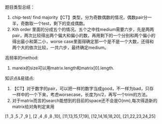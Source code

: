 题目类型总结：

1. chip-test/ find majority【CT】类型，分为奇数偶数的情况，偶数pair分一半，奇数取一个test，剩下的变成偶数。
2. Kth order 里面的分成五个的情况。五个之中找medium需要六步，先是两两pair，两次比较得出两个偏大和偏小的数，再用剩下的一个分别和两个偏小的得出最小和第二小，worse case里面得确定那一个是不是一个大数，还得和两个大的依次比较，一共六步，最终确定medium。

高频率的method:
1. mareix的size可以用matrix.length和matrix[0].length.

知识点&易错点:

1. 【CT】对于数字的pair，可以把一样的数字当成good，不一样为bad，只存一样中的一个下来，考虑worsecase，长度为n/2，再写一个trim的方法。
2. 对于matrix而言的search能想到的目前的space还不会是O(nm),每次得造新的matrix给对角判定来用



[1 ,3 ,5 ,7 ,9 ],
[2 ,4 ,6 ,8 ,10],
[11,13,15,17,19],
[12,14,16,18,20],
[21,22,23,24,25]
